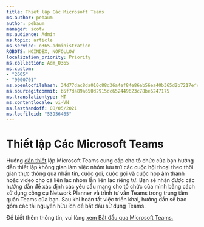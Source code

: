 ```yaml
---
title: Thiết lập Các Microsoft Teams
ms.author: pebaum
author: pebaum
manager: scotv
ms.audience: Admin
ms.topic: article
ms.service: o365-administration
ROBOTS: NOINDEX, NOFOLLOW
localization_priority: Priority
ms.collection: Adm_O365
ms.custom:
- "2605"
- "9000701"
ms.openlocfilehash: 34d77dac8da010c88d36a4ef84e86ab56ea40b365d2b7217efcd057df85738d3
ms.sourcegitcommit: b5f7da89a650d2915dc652449623c78be6247175
ms.translationtype: MT
ms.contentlocale: vi-VN
ms.lasthandoff: 08/05/2021
ms.locfileid: "53956465"
---
```

# <a name="set-up-microsoft-teams"></a>Thiết lập Các Microsoft Teams

Hướng [dẫn thiết](https://aka.ms/teamsguidance) lập Microsoft Teams cung cấp cho tổ chức của bạn hướng dẫn thiết lập không gian làm việc nhóm lưu trữ các cuộc hội thoại theo thời gian thực thông qua nhắn tin, cuộc gọi, cuộc gọi và cuộc họp âm thanh hoặc video cho cả liên lạc nhóm lẫn liên lạc riêng tư. Bạn sẽ nhận được các hướng dẫn để xác định các yêu cầu mạng cho tổ chức của mình bằng cách sử dụng công cụ Network Planner và trình tư vấn Teams trong trung tâm quản Teams của bạn. Sau khi hoàn tất việc triển khai, hướng dẫn sẽ bao gồm các tài nguyên hữu ích để bắt đầu sử dụng Teams.

Để biết thêm thông tin, vui lòng [xem Bắt đầu qua Microsoft Teams.](https://docs.microsoft.com/microsoftteams/get-started-with-teams-quick-start)
